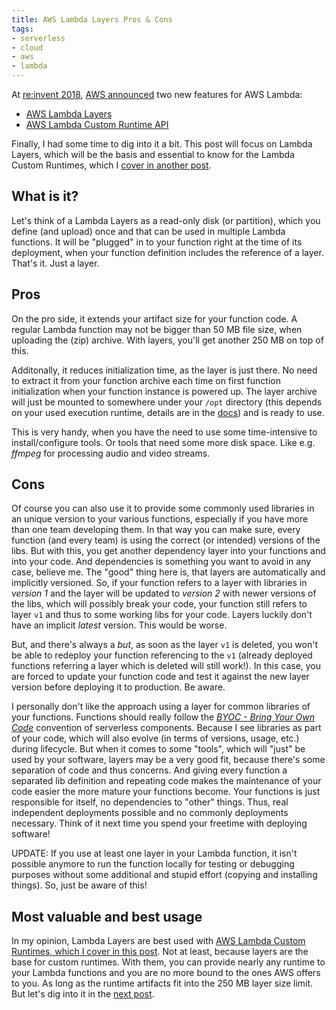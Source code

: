 ```yaml
---
title: AWS Lambda Layers Pros & Cons
tags:
- serverless
- cloud
- aws
- lambda
---
```


At [re:invent 2018](https://reinvent.awsevents.com/), [AWS announced](https://aws.amazon.com/new/reinvent/) two new features for AWS Lambda:

* [AWS Lambda Layers][layers]
* [AWS Lambda Custom Runtime API][runtimeapi]

Finally, I had some time to dig into it a bit.
This post will focus on Lambda Layers, which will be the basis and essential to know for the Lambda Custom Runtimes, which I [cover in another post][runtimepost].

## What is it?

Let's think of a Lambda Layers as a read-only disk (or partition), which you define (and upload) once and that can be used in multiple Lambda functions.
It will be "plugged" in to your function right at the time of its deployment, when your function definition includes the reference of a layer.
That's it. Just a layer.

## Pros

On the pro side, it extends your artifact size for your function code.
A regular Lambda function may not be bigger than 50 MB file size, when uploading the (zip) archive.
With layers, you'll get another 250 MB on top of this.

Additonally, it reduces initialization time, as the layer is just there.
No need to extract it from your function archive each time on first function initialization when your function instance is powered up.
The layer archive will just be mounted to somewhere under your `/opt` directory (this depends on your used execution runtime, details are in the [docs][layers]) and is ready to use.

This is very handy, when you have the need to use some time-intensive to install/configure tools.
Or tools that need some more disk space.
Like e.g. _ffmpeg_ for processing audio and video streams.

## Cons

Of course you can also use it to provide some commonly used libraries in an unique version to your various functions, especially if you have more than one team developing them.
In that way you can make sure, every function (and every team) is using the correct (or intended) versions of the libs.
But with this, you get another dependency layer into your functions and into your code.
And dependencies is something you want to avoid in any case, believe me.
The "good" thing here is, that layers are automatically and implicitly versioned.
So, if your function refers to a layer with libraries in _version 1_ and the layer will be updated to _version 2_ with newer versions of the libs, which will possibly break your code, your function still refers to layer `v1` and thus to some working libs for your code.
Layers luckily don't have an implicit _latest_ version.
This would be worse.

But, and there's always a _but_, as soon as the layer `v1` is deleted, you won't be able to redeploy your function referencing to the `v1` (already deployed functions referring a layer which is deleted will still work!).
In this case, you are forced to update your function code and test it against the new layer version before deploying it to production.
Be aware.

I personally don't like the approach using a layer for common libraries of your functions.
Functions should really follow the _[BYOC - Bring Your Own Code](/2016/12/serverless-compute-manifesto.html)_ convention of serverless components.
Because I see libraries as part of your code, which will also evolve (in terms of versions, usage, etc.) during lifecycle.
But when it comes to some "tools", which will "just" be used by your software, layers may be a very good fit, because there's some separation of code and thus concerns.
And giving every function a separated lib definition and repeating code makes the maintenance of your code easier the more mature your functions become.
Your functions is just responsible for itself, no dependencies to "other" things.
Thus, real independent deployments possible and no commonly deployments necessary.
Think of it next time you spend your freetime with deploying software!

UPDATE:
If you use at least one layer in your Lambda function, it isn't possible anymore to run the function locally for testing or debugging purposes without some additional and stupid effort (copying and installing things).
So, just be aware of this!


## Most valuable and best usage

In my opinion, Lambda Layers are best used with [AWS Lambda Custom Runtimes, which I cover in this post][runtimepost].
Not at least, because layers are the base for custom runtimes.
With them, you can provide nearly any runtime to your Lambda functions and you are no more bound to the ones AWS offers to you.
As long as the runtime artifacts fit into the 250 MB layer size limit.
But let's dig into it in the [next post][runtimepost].


[layers]: https://docs.aws.amazon.com/lambda/latest/dg/configuration-layers.html
[runtimeapi]: https://docs.aws.amazon.com/lambda/latest/dg/runtimes-custom.html
[runtimepost]: ./aws-lambda-custom-runtime-api.html
